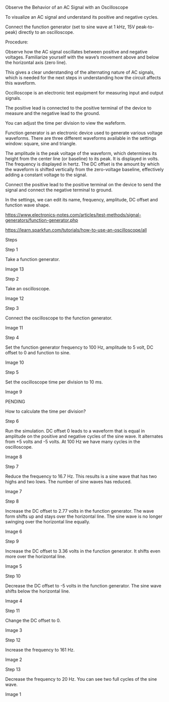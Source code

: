 Observe the Behavior of an AC Signal with an Oscilloscope

To visualize an AC signal and understand its positive and negative cycles.

Connect the function generator (set to sine wave at 1 kHz, 15V peak-to-peak) directly to an oscilloscope.

Procedure:

Observe how the AC signal oscillates between positive and negative voltages.
Familiarize yourself with the wave’s movement above and below the horizontal axis (zero line).

This gives a clear understanding of the alternating nature of AC signals, which is needed for the next steps in understanding how the circuit affects this waveform.


Occilloscope is an electronic test equipment for measuring input and output signals.

The positive lead is connected to the positive terminal of the device to measure and the negative lead to the ground.

You can adjust the time per division to view the wafeform. 

Function generator is an electronic device used to generate various voltage waveforms. There are three different waveforms available in the settings window: square, sine and triangle. 

The amplitude is the peak voltage of the waveform, which determines its height from the center line (or baseline) to its peak. It is displayed in volts. The frequency is displayed in hertz. The DC offset is the amount by which the waveform is shifted vertically from the zero-voltage baseline, effectively adding a constant voltage to the signal.

Connect the positive lead to the positive terminal on the device to send the signal and connect the negative terminal to ground.

In the settings, we can edit its name, frequency, amplitude, DC offset and function wave shape.

https://www.electronics-notes.com/articles/test-methods/signal-generators/function-generator.php

https://learn.sparkfun.com/tutorials/how-to-use-an-oscilloscope/all

Steps

Step 1

Take a function generator.

Image 13

Step 2

Take an oscilloscope.

Image 12

Step 3

Connect the oscilloscope to the function generator.

Image 11

Step 4

Set the function generator frequency to 100 Hz, amplitude to 5 volt, DC offset to 0 and function to sine.

Image 10

Step 5

Set the oscilloscope time per division to 10 ms. 

Image 9

PENDING

How to calculate the time per division?

Step 6

Run the simulation. DC offset 0 leads to a waveform that is equal in amplitude on the positive and negative cycles of the sine wave. It alternates from +5 volts and -5 volts. At 100 Hz we have many cycles in the oscilloscope.

Image 8

Step 7

Reduce the frequency to 16.7 Hz. This results is a sine wave that has two highs and two lows. The number of sine waves has reduced.

Image 7

Step 8

Increase the DC offset to 2.77 volts in the function generator. The wave form shifts up and stays over the horizontal line. The sine wave is no longer swinging over the horizontal line equally.

Image 6

Step 9

Increase the DC offset to 3.36 volts in the function generator. It shifts even more over the horizontal line.

Image 5

Step 10

Decrease the DC offset to -5 volts in the function generator. The sine wave shifts below the horizontal line.

Image 4

Step 11

Change the DC offset to 0.

Image 3

Step 12

Increase the frequency to 161 Hz.

Image 2

Step 13

Decrease the frequency to 20 Hz. You can see two full cycles of the sine wave.

Image 1
